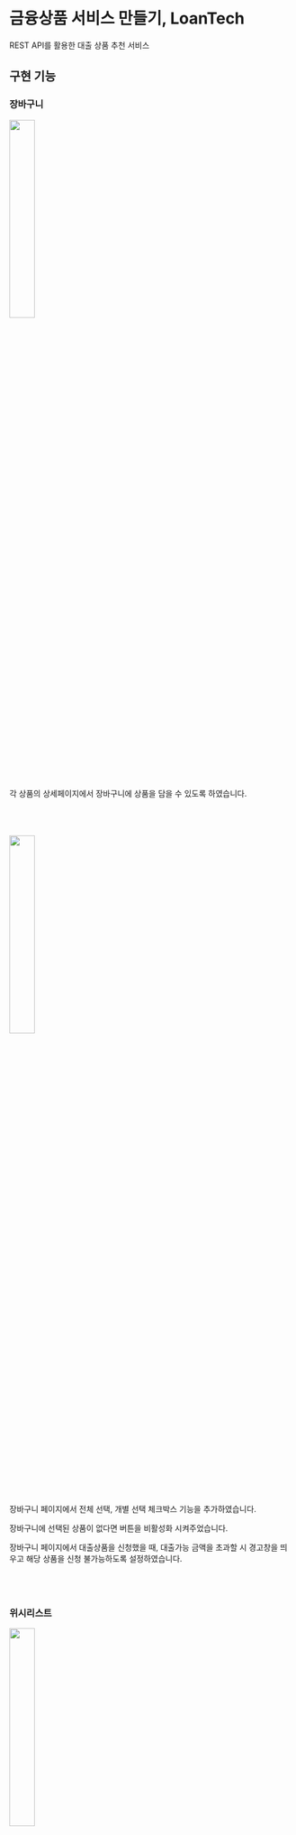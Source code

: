 # 금융상품 서비스 만들기, LoanTech

REST API를 활용한 대출 상품 추천 서비스

## 구현 기능
### 장바구니
<img src="https://github.com/1myeji/mini-project-fe/assets/106291546/4f87e66c-a476-4905-9bff-68eff33a1c7c" width="30%" /> 

각 상품의 상세페이지에서 장바구니에 상품을 담을 수 있도록 하였습니다.
<br/>
<br/>
<br/>
<br/>

<img src="https://github.com/1myeji/mini-project-fe/assets/106291546/793d0194-07ef-4f3b-9b70-7f5d4e63d295" width="30%" />

장바구니 페이지에서 전체 선택, 개별 선택 체크박스 기능을 추가하였습니다.

장바구니에 선택된 상품이 없다면 버튼을 비활성화 시켜주었습니다.

장바구니 페이지에서 대출상품을 신청했을 때, 대출가능 금액을 초과할 시 경고창을 띄우고 해당 상품을 신청 불가능하도록 설정하였습니다.
<br/>
<br/>
<br/>
<br/>

### 위시리스트
<img src="https://github.com/1myeji/mini-project-fe/assets/106291546/081443bc-73f4-44b5-b5d8-24eed920233d" width="30%" /> 

각 상품의 상세페이지에서 하트아이콘을 눌러 위시리스트에 추가할 수 있도록 하였습니다. 

위시리스트 페이지에서 장바구니로 상품을 이동시키고 싶을 때, 이미 장바구니에 담긴 상품이라면, 경고창을 띄워 주었습니다.

장바구니에 담기지 않은 상품이면 장바구니에 넣어주고, 위시리스트에서 제거해주었습니다.
<br/>
<br/>
<br/>
<br/>
### 신청 내역 페이지
<img src="https://github.com/1myeji/mini-project-fe/assets/106291546/8197006f-4032-4144-8b84-f296d0dd6005" width="30%" /> 

장바구니 페이지, 상품 상세페이지에서 대출 상품을 신청가능합니다.

신청 내역 페이지에서 상품 신청 취소를 할 수 있도록 구현하였습니다.
<br/>
<br/>
<br/>
<br/>

### 모든 페이지에서 상품이 없을 경우

<img src="https://github.com/1myeji/mini-project-fe/assets/106291546/a3424674-27ab-4e01-9fe9-21524f52e3c6" width="30%"/>

빈화면을 구성하여 사용자에게 다음 행동에 대한 힌트와 함께 정보를 제공해주었습니다.
<br/>
<br/>
<br/>
<br/>
### 로딩중일 때, Skeleton UI
<img src="https://github.com/1myeji/mini-project-fe/assets/106291546/5f9e56e6-66b2-4508-893b-ad0697a790d1" width="30%"/>

더 나은 사용자 경험(UX)을 위해 Skeleton 컴포넌트를 만들어 로딩 중일 때, Skeleton UI를 적용하였습니다.
<br/>
<br/>
<br/>
<br/>
## 팀원

| <center>[황이삭](https://github.com/hwisaac)</center>                         | <center>[배현수](https://github.com/HyunSooBae)</center>            | <center>[임예지](https://github.com/1myeji)</center>                      | <center>[홍혜원](https://github.com/Wonny-ing)</center>                         |                      |
| :---------------------------------------------------------------------------- | :--------------------------------------------------------------------------- | :---------------------------------------------------------------------------- | :--------------------------------------------------------------------------- | :--------------------------------------------------------------------------- |
| <img src="https://avatars.githubusercontent.com/u/54179672?v=4" width=150 /> | <img src="https://avatars.githubusercontent.com/u/114797992?v=4" width=150 /> | <img src="https://avatars.githubusercontent.com/u/106291546?v=4" width=150 /> | <img src="https://github.com/1myeji/mini-project-fe/assets/106291546/9fb99726-ca71-461b-874e-758053668569" width=150 /> |  |
    
